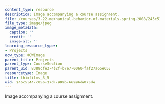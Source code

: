 ```yaml
---
content_type: resource
description: Image accompanying a course assignment.
file: /courses/3-22-mechanical-behavior-of-materials-spring-2008/245c5144c05627d4999b66996de075de_thinfilms_3_5.jpg
file_type: image/jpeg
image_metadata:
  caption: ''
  credit: ''
  image-alt: ''
learning_resource_types:
- Projects
ocw_type: OCWImage
parent_title: Projects
parent_type: CourseSection
parent_uid: 8388cfe3-4b2f-b7e7-0060-faf27a65e652
resourcetype: Image
title: thinfilms_3_5
uid: 245c5144-c056-27d4-999b-66996de075de
---
```

Image accompanying a course assignment.

